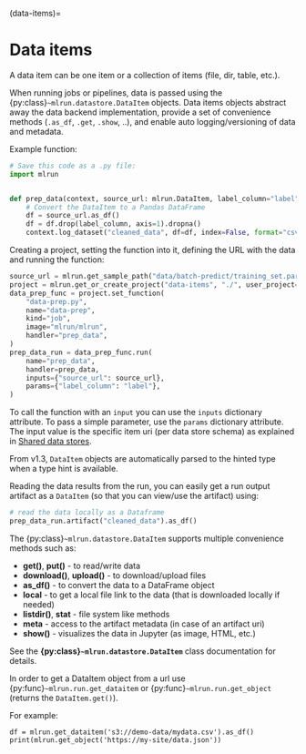 (data-items)=
# Data items

A data item can be one item or a collection of items (file, dir, table, etc.).

When running jobs or pipelines, data is passed using the {py:class}`~mlrun.datastore.DataItem` objects. Data items objects abstract away
the data backend implementation, provide a set of convenience methods (`.as_df`, `.get`, `.show`, ..), and enable auto logging/versioning
of data and metadata.

Example function:

```python
# Save this code as a .py file:
import mlrun


def prep_data(context, source_url: mlrun.DataItem, label_column="label"):
    # Convert the DataItem to a Pandas DataFrame
    df = source_url.as_df()
    df = df.drop(label_column, axis=1).dropna()
    context.log_dataset("cleaned_data", df=df, index=False, format="csv")
```

Creating a project, setting the function into it, defining the URL with the data and running the function:

```python
source_url = mlrun.get_sample_path("data/batch-predict/training_set.parquet")
project = mlrun.get_or_create_project("data-items", "./", user_project=True)
data_prep_func = project.set_function(
    "data-prep.py",
    name="data-prep",
    kind="job",
    image="mlrun/mlrun",
    handler="prep_data",
)
prep_data_run = data_prep_func.run(
    name="prep_data",
    handler=prep_data,
    inputs={"source_url": source_url},
    params={"label_column": "label"},
)
```

To call the function with an `input` you can use the `inputs` dictionary attribute. To pass
a simple parameter, use the `params` dictionary attribute. The input value is the specific item uri
(per data store schema) as explained in [Shared data stores](../store/datastore.html#shared-data-stores).

From v1.3, `DataItem` objects are automatically parsed to the hinted type when a type hint is available.

Reading the data results from the run, you can easily get a run output artifact as a `DataItem` (so that you can view/use the artifact) using:

```python
# read the data locally as a Dataframe
prep_data_run.artifact("cleaned_data").as_df()
```

The {py:class}`~mlrun.datastore.DataItem` supports multiple convenience methods such as:
* **get()**, **put()** - to read/write data
* **download()**, **upload()** - to download/upload files
* **as_df()** - to convert the data to a DataFrame object
* **local** - to get a local file link to the data (that is downloaded locally if needed)
* **listdir()**, **stat** - file system like methods
* **meta** - access to the artifact metadata (in case of an artifact uri)
* **show()** - visualizes the data in Jupyter (as image, HTML, etc.)

See the **{py:class}`~mlrun.datastore.DataItem`** class documentation for details.

In order to get a DataItem object from a url use {py:func}`~mlrun.run.get_dataitem` or
{py:func}`~mlrun.run.get_object` (returns the `DataItem.get()`).

For example:

    df = mlrun.get_dataitem('s3://demo-data/mydata.csv').as_df()
    print(mlrun.get_object('https://my-site/data.json'))
